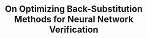 ---
title:  "On Optimizing Back-Substitution Methods for Neural Network Verification"
collection: publications
venue: Formal Methods in Computer-Aided Design (FMCAD'22)
bibtex: '../files/zelazny-2022-optimizing.bib'
paperurl: 'https://arxiv.org/abs/2208.07669'
codeurl: 'https://zenodo.org/record/6982973'
link:
authors: Tom Zelazny, Haoze Wu, Clark Barrett, Guy Katz
honor:
equal:
---